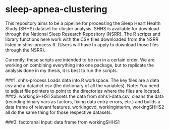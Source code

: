 # sleep-apnea-clustering

This repository aims to be a pipeline for processing the Sleep Heart Health Study (SHHS) dataset for cluster analysis. SHHS is available for download through the National Sleep Research Repository (NSRR). The R scripts and library functions here work with the CSV files downloaded from the NSRR listed in shhs-process.R. (Users will have to apply to download those files through the NSRR).

Currently, these scripts are intended to be run in a certain order. We are working on combining everything into one package, but to replicate the analysis done in my thesis, it is best to run the scripts.

###1. shhs-process
  Loads data into R workspace. The key files are a data csv and a datadict csv (the dictionary of all the variables). 
  Note: You need to adjust file pointers to point to the directories where the files are located.
###2. workingSHHS1
  Subsets the data from shhs1-data.csv, cleans the data (recoding binary vars as factors, fixing data entry errors, etc.) and builds a data frame of relevant features.
  workingcvd, workinginterim, workingSHHS2 all do the same thing for those respective datasets.
  
###3. factoranal
  Input: data frame from workingSHHS1
  

